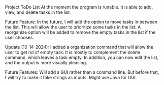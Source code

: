 Project ToDo List
At the moment the program is runable. It is able to add, view, and delete tasks in the list.

Future Feature:
In the future, I will add the option to move tasks in between the list. This will allow the user
to prioritize some tasks in the list. A reorganize option will be added to remove the empty tasks in the list if the user chooses.

Update (10-14-2024):
I added a organization command that will allow the user to get rid of empty task. It is mostly to complement the delete command, which leaves a task empty. In addition, you can now edit the list, and the output is more visually pleasing. 

Future Features:
Will add a GUI rather than a command line. But before that, I will try to make it take strings as inputs. Might use Java for GUI.




